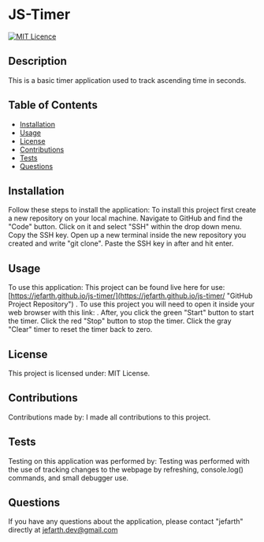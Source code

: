 # JS-Timer
  [![MIT Licence](https://badges.frapsoft.com/os/mit/mit.png?v=103)](https://opensource.org/licenses/mit-license.php)

  ## Description
  This is a basic timer application used to track ascending time in seconds.

  ## Table of Contents 

  * [Installation](#installation)
  * [Usage](#usage)
  * [License](#license)
  * [Contributions](#contributions)
  * [Tests](#tests)
  * [Questions](#questions)

  ## Installation
  Follow these steps to install the application: To install this project first create a new repository on your local machine. Navigate to GitHub and find the "Code" button. Click on it and select "SSH" within the drop down menu. Copy the SSH key. Open up a new terminal inside the new repository you created and write "git clone". Paste the SSH key in after and hit enter.

  ## Usage
  To use this application: This project can be found live here for use: [https://jefarth.github.io/js-timer/](https://jefarth.github.io/js-timer/ "GitHub Project Repository") . To use this project you will need to open it inside your web browser with this link: . After, you click the green "Start" button to start the timer. Click the red "Stop" button to stop the timer. Click the gray "Clear" timer to reset the timer back to zero.

  ## License
  This project is licensed under: MIT License.

  ## Contributions
  Contributions made by: I made all contributions to this project.

  ## Tests
  Testing on this application was performed by: Testing was performed with the use of tracking changes to the webpage by refreshing, console.log() commands, and small debugger use.

  ## Questions
  If you have any questions about the application, please contact "jefarth" directly at jefarth.dev@gmail.com